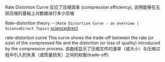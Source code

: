 Rate Distortion Curve 反应了压缩效率 (compression efficiency),  说明能够在无损压缩的基础上对数据进行多少压缩

Rate–distortion theory
--`|Rate Distortion Curve - an overview | ScienceDirect Topics` [sciencedirect](https://www.sciencedirect.com/topics/computer-science/rate-distortion-curve)

rate-distortion curve
This curve shows the trade-off between the rate (or size) of the compressed file and the distortion (or loss of quality) introduced by the compression process. 
该曲线显示了压缩文件的速率（或大小）与压缩过程中引入的失真（或质量损失）之间的权衡(trade-off)

